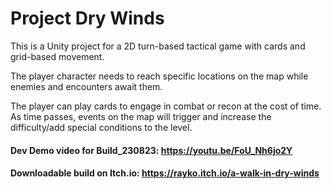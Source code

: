 # Project Dry Winds

This is a Unity project for a 2D turn-based tactical game with cards and grid-based movement.

The player character needs to reach specific locations on the map while enemies and encounters await them. 

The player can play cards to engage in combat or recon at the cost of time. As time passes, events on the map will trigger and increase the difficulty/add special conditions to the level.

#### Dev Demo video for Build_230823: https://youtu.be/FoU_Nh6jo2Y
#### Downloadable build on Itch.io: https://rayko.itch.io/a-walk-in-dry-winds
